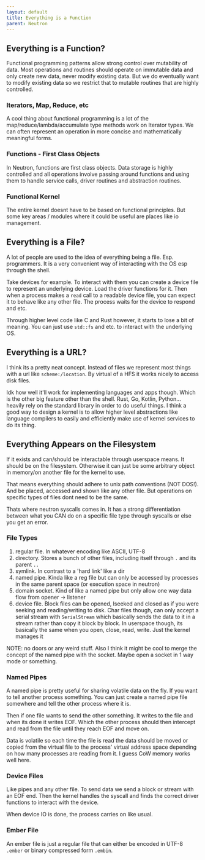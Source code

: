 ```yaml
---
layout: default
title: Everything is a Function
parent: Neutron
---
```


## Everything is a Function?

Functional programming patterns allow strong control over mutability of data. Most operations and routines should operate on immutable data and only create new data, never modify existing data. But we do eventually want to modify existing data so we restrict that to mutable routines that are highly controlled.

### Iterators, Map, Reduce, etc

A cool thing about functional programming is a lot of the map/reduce/lambda/accumulate type methods work on Iterator types. We can often represent an operation in more concise and mathematically meaningful forms.

### Functions - First Class Objects

In Neutron, functions are first class objects. Data storage is highly controlled and all operations involve passing around functions and using them to handle service calls, driver routines and abstraction routines.

### Functional Kernel

The entire kernel doesnt have to be based on functional principles. But some key areas / modules where it could be useful are places like io management.

## Everything is a File?

A lot of people are used to the idea of everything being a file. Esp. programmers. It is a very convenient way of interacting with the OS esp through the shell.

Take devices for example. To interact with them you can create a device file to represent an underlying device. Load the driver functions for it. Then when a process makes a `read` call to a readable device file, you can expect it to behave like any other file. The process waits for the device to respond and etc.

Through higher level code like C and Rust however, it starts to lose a bit of meaning. You can just use `std::fs` and etc. to interact with the underlying OS.

## Everything is a URL?

I think its a pretty neat concept. Instead of files we represent most things with a url like `scheme:/location`. By virtual of a HFS it works nicely to access disk files.

Idk how well it'll work for implementing languages and apps though. Which is the other big feature other than the shell. Rust, Go, Kotlin, Python... heavily rely on the standard library in order to do useful things. I think a good way to design a kernel is to allow higher level abstractions like language compilers to easily and efficiently make use of kernel services to do its thing.

## Everything Appears on the Filesystem

If it exists and can/should be interactable through userspace means. It should be on the filesystem. Otherwise it can just be some arbitrary object in memory/on another file for the kernel to use.

That means everything should adhere to unix path conventions (NOT DOS!). And be placed, accessed and shown like any other file. But operations on specific types of files dont need to be the same.

Thats where neutron syscalls comes in. It has a strong differentiation between what you CAN do on a specific file type through syscalls or else you get an error.

### File Types

1. regular file. In whatever encoding like ASCII, UTF-8
2. directory. Stores a bunch of other files, including itself through `.` and its parent `..`
3. symlink. In contrast to a 'hard link' like a dir
4. named pipe. Kinda like a reg file but can only be accessed by processes in the same parent space (or execution space in neutron)
5. domain socket. Kind of like a named pipe but only allow one way data flow from opener -> listener
6. device file. Block files can be opened, lseeked and closed as if you were seeking and reading/writing to disk. Char files though, can only accept a serial stream with `SerialStream` which basically sends the data to it in a stream rather than copy it block by block. In userspace though, its basically the same when you open, close, read, write. Just the kernel manages it

NOTE: no doors or any weird stuff. Also I think it might be cool to merge the concept of the named pipe with the socket. Maybe open a socket in 1 way mode or something.

### Named Pipes

A named pipe is pretty useful for sharing volatile data on the fly. If you want to tell another process something. You can just create a named pipe file somewhere and tell the other process where it is.

Then if one file wants to send the other something. It writes to the file and when its done it writes EOF. Which the other process should then intercept and read from the file until they reach EOF and move on.

Data is volatile so each time the file is read the data should be moved or copied from the virtual file to the process' virtual address space depending on how many processes are reading from it. I guess CoW memory works well here.

### Device Files

Like pipes and any other file. To send data we send a block or stream with an EOF end. Then the kernel handles the syscall and finds the correct driver functions to interact with the device.

When device IO is done, the process carries on like usual.

### Ember File

An ember file is just a regular file that can either be encoded in UTF-8 `.ember` or binary compressed form `.embin`.
